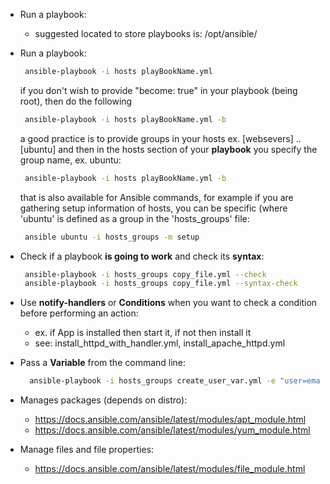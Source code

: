 * Run a playbook:
   -  suggested located to store playbooks is: /opt/ansible/
* Run a playbook:
   ```sh
    ansible-playbook -i hosts playBookName.yml
   ```
   if you don't wish to provide "become: true" in your playbook (being root), then do the following
   ```sh
    ansible-playbook -i hosts playBookName.yml -b
   ```
   a good practice is to provide groups in your hosts ex. [websevers] .. [ubuntu] and then in the hosts section of your **playbook** you specify the group name, ex. ubuntu:
   ```sh
    ansible-playbook -i hosts playBookName.yml -b
   ```
   that is also available for Ansible commands, for example if you are gathering setup information of hosts, you can be specific (where 'ubuntu' is defined as a group in the 'hosts_groups' file: 
   ```sh
    ansible ubuntu -i hosts_groups -m setup
   ```
* Check if a playbook **is going to work** and check its **syntax**:
   ```sh
    ansible-playbook -i hosts_groups copy_file.yml --check
    ansible-playbook -i hosts_groups copy_file.yml --syntax-check
   ```
   
* Use **notify-handlers** or **Conditions** when you want to check a condition before performing an action:
   -  ex. if App is installed then start it, if not then install it
   - see: install_httpd_with_handler.yml, install_apache_httpd.yml 

* Pass a **Variable** from the command line:
   ```sh
     ansible-playbook -i hosts_groups create_user_var.yml -e "user=emanuel"
   ```
* Manages packages (depends on distro):
   -  https://docs.ansible.com/ansible/latest/modules/apt_module.html
   -  https://docs.ansible.com/ansible/latest/modules/yum_module.html

* Manage files and file properties:
   -  https://docs.ansible.com/ansible/latest/modules/file_module.html

